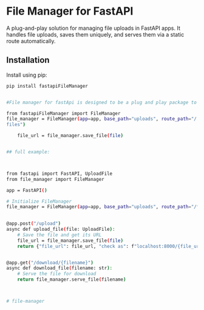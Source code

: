 # File Manager for FastAPI

A plug-and-play solution for managing file uploads in FastAPI apps. It handles file uploads, saves them uniquely, and serves them via a static route automatically.

## Installation

Install using pip:

```bash
pip install fastapiFileManager


#File manager for fastApi is designed to be a plug and play package to manage files in fastapi just like in django. you only need three line of code:

from fastapiFileManager import FileManager
file_manager = FileManager(app=app, base_path="uploads", route_path="/
files")

    file_url = file_manager.save_file(file)


## full example:



from fastapi import FastAPI, UploadFile
from file_manager import FileManager

app = FastAPI()

# Initialize FileManager
file_manager = FileManager(app=app, base_path="uploads", route_path="/files")

 
@app.post("/upload")
async def upload_file(file: UploadFile):
    # Save the file and get its URL
    file_url = file_manager.save_file(file)
    return {"file_url": file_url, "check as": f"localhost:8000/{file_url}"}


@app.get("/download/{filename}")
async def download_file(filename: str):
    # Serve the file for download
    return file_manager.serve_file(filename)



# file-manager

